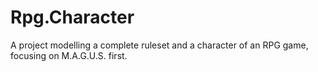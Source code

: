# Rpg.Character
A project modelling a complete ruleset and a character of an RPG game, focusing on M.A.G.U.S. first.

